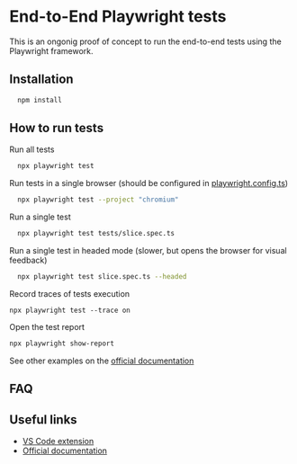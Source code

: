 # End-to-End Playwright tests

This is an ongonig proof of concept to run the end-to-end tests using the Playwright framework.


## Installation

```bash
  npm install
```
    
## How to run tests

Run all tests

```bash
  npx playwright test
```

Run tests in a single browser (should be configured in [playwright.config.ts](./playwright.config.ts))
```bash
  npx playwright test --project "chromium"
```

Run a single test
```bash
  npx playwright test tests/slice.spec.ts
```

Run a single test in headed mode (slower, but opens the browser for visual feedback)
```bash
  npx playwright test slice.spec.ts --headed
```

Record traces of tests execution
```
npx playwright test --trace on
```

Open the test report
```bash
npx playwright show-report
```

See other examples on the [official documentation](https://playwright.dev/docs/running-tests)


## FAQ


## Useful links

- [VS Code extension](https://playwright.dev/docs/getting-started-vscode)
- [Official documentation](https://playwright.dev)
